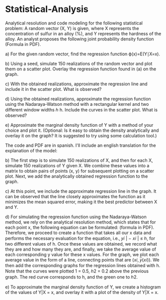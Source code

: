 # Statistical-Analysis

Analytical resolution and code modeling for the following statistical problem:
A random vector (X, Y) is given, where X represents the concentration of sulfur in an alloy (%), and Y represents the hardness of the alloy. An analyst proposes the following joint probability density function (Formula in PDF).

a) For the given random vector, find the regression function ϕ(x)=E(Y∣X=x).

b) Using a seed, simulate 150 realizations of the random vector and plot them on a scatter plot. Overlay the regression function found in (a) on the graph.

c) With the obtained realizations, approximate the regression line and include it in the scatter plot. What is observed?

d) Using the obtained realizations, approximate the regression function using the Nadaraya-Watson method with a rectangular kernel and two different window widths 
ℎ
h. Include the curves in the scatter plot. What is observed?

e) Approximate the marginal density function of Y with a method of your choice and plot it. (Optional: Is it easy to obtain the density analytically and overlay it on the graph? It is suggested to try using some calculation tool.)

The code and PDF are in spanish. I'll include an english translation for the explanation of the model:

b) The first step is to simulate 150 realizations of X, and then for each X, simulate 150 realizations of Y given X. We combine these values into a matrix to obtain pairs of points (x, y) for subsequent plotting on a scatter plot. Next, we add the analytically obtained regression function to the graph.

c) At this point, we include the approximate regression line in the graph. It can be observed that the line closely approximates the function as it minimizes the mean squared error, making it the best predictor between X and Y.

d) For simulating the regression function using the Nadaraya-Watson method, we rely on the analytical resolution method, which states that for each point x, the following equation can be formulated: (formula in PDF). Therefore, we proceed to create a function that takes all our x data and performs the necessary evaluation for the equation, i.e., 𝑦𝑖 | − 𝑥𝑖 | ≤ ℎ, for two different values of h. Once these values are obtained, we record what they are and how many they are, and finally, we take the average value of each corresponding y value for these x values. For the graph, we plot each average value in the form of a line, connecting points that are (𝑥𝑖, 𝑦̅(𝑥𝑖)). We then add the corresponding graphs for the regression lines obtained with h. Note that the curves were plotted 1 = 0.5, ℎ2 = 0.2 above the previous graph. The red curve corresponds to h, and the green one to ℎ2.

e) To approximate the marginal density function of Y, we create a histogram of the values of Y|X = x, and overlay it with a plot of the density of Y|X = x.
